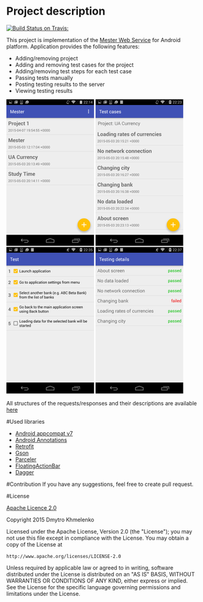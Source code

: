 # Project description
[![Build Status on Travis:](https://travis-ci.org/brave-warrior/MesterClientAndroid.svg?branch=master)](https://travis-ci.org/brave-warrior/MesterClientAndroid)

This project is implementation of the [Mester Web Service](https://github.com/art-divin/mester-rest-api) for Android platform.
Application provides the following features:
- Adding/removing project
- Adding and removing test cases for the project
- Adding/removing test steps for each test case
- Passing tests manually
- Posting testing results to the server
- Viewing testing results

![Projects list](/screenshots/Projects.png) ![Test cases](/screenshots/Testcases.png) ![Passing tests](/screenshots/PassingTest.png) ![Testing Details](/screenshots/TestingDetails.png)

All structures of the requests/responses and their descriptions are available [here](https://github.com/art-divin/mester-rest-api/wiki/Domain-JSON)

#Used libraries
- [Android appcompat v7](https://github.com/android/platform_frameworks_support/tree/master/v7/appcompat)
- [Android Annotations](https://github.com/excilys/androidannotations)
- [Retrofit](https://github.com/square/retrofit)
- [Gson](https://code.google.com/p/google-gson/)
- [Parceler](http://parceler.org/)
- [FloatingActionBar](https://github.com/makovkastar/FloatingActionButton)
- [Dagger](https://github.com/square/dagger)

#Contribution
If you have any suggestions, feel free to create pull request.

#License

[Apache Licence 2.0](http://www.apache.org/licenses/LICENSE-2.0)

Copyright 2015 Dmytro Khmelenko

Licensed under the Apache License, Version 2.0 (the "License");
you may not use this file except in compliance with the License.
You may obtain a copy of the License at

    http://www.apache.org/licenses/LICENSE-2.0

Unless required by applicable law or agreed to in writing, software
distributed under the License is distributed on an "AS IS" BASIS,
WITHOUT WARRANTIES OR CONDITIONS OF ANY KIND, either express or implied.
See the License for the specific language governing permissions and
limitations under the License.
